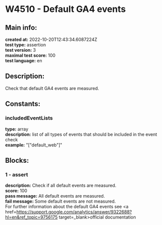 # W4510 - Default GA4 events  
## Main info:  
**created at:** 2022-10-20T12:43:34.6087224Z  
**test type:** assertion  
**test version:** 3  
**maximal test score:** 100  
**test language:** en  
## Description:  
Check that default GA4 events are measured.  
## Constants:  
### includedEventLists
**type:** array  
**description:** list of all types of events that should be included in the event check  
**example:** "[\"default_web\"]"  
## Blocks:  
### 1 - assert
**description:** Check if all default events are measured.  
**score:** 100  
**pass message:** All default events are measured.  
**fail message:** Some default events are not measured. <br> For further information about the default GA4 events see <a href=https://support.google.com/analytics/answer/9322688?hl=en&ref_topic=9756175 target=_blank>official documentation</a>  
